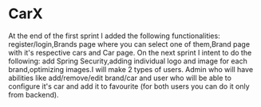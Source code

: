 # CarX

At the end of the first sprint I added the following functionalities: register/login,Brands page where you can select one of them,Brand page with it's respective cars and Car page.
On the next sprint I intent to do the following: add Spring Security,adding individual logo and image for each brand,optimizing images.I will make 2 types of users.
Admin who will have abilities like add/remove/edit brand/car  and user who will be able to configure it's car and add it to favourite (for both users you can do it only from backend).
